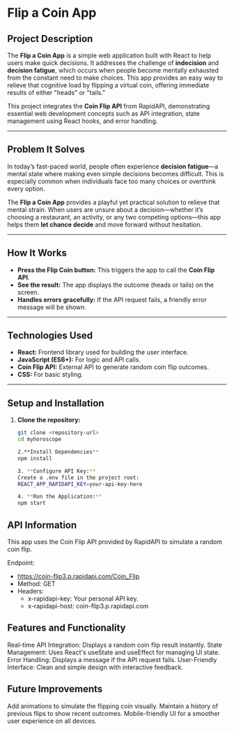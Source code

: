 # **Flip a Coin App**

## **Project Description**

The **Flip a Coin App** is a simple web application built with React to help users make quick decisions. It addresses the challenge of **indecision** and **decision fatigue**, which occurs when people become mentally exhausted from the constant need to make choices. This app provides an easy way to relieve that cognitive load by flipping a virtual coin, offering immediate results of either "heads" or "tails."

This project integrates the **Coin Flip API** from RapidAPI, demonstrating essential web development concepts such as API integration, state management using React hooks, and error handling.

---

## **Problem It Solves**

In today’s fast-paced world, people often experience **decision fatigue**—a mental state where making even simple decisions becomes difficult. This is especially common when individuals face too many choices or overthink every option. 

The **Flip a Coin App** provides a playful yet practical solution to relieve that mental strain. When users are unsure about a decision—whether it’s choosing a restaurant, an activity, or any two competing options—this app helps them **let chance decide** and move forward without hesitation.

---

## **How It Works**

- **Press the Flip Coin button:** This triggers the app to call the **Coin Flip API**.
- **See the result:** The app displays the outcome (heads or tails) on the screen.
- **Handles errors gracefully:** If the API request fails, a friendly error message will be shown.

---

## **Technologies Used**

- **React:** Frontend library used for building the user interface.
- **JavaScript (ES6+):** For logic and API calls.
- **Coin Flip API:** External API to generate random coin flip outcomes.
- **CSS:** For basic styling.

---

## **Setup and Installation**

1. **Clone the repository:**
   ```bash
   git clone <repository-url>
   cd myhoroscope

   2.**Install Dependencies**
   npm install

   3. **Configure API Key:**
   Create a .env file in the project root:
   REACT_APP_RAPIDAPI_KEY=your-api-key-here

   4. **Run the Application:**
   npm start

## API Information
This app uses the Coin Flip API provided by RapidAPI to simulate a random coin flip.

Endpoint:
- https://coin-flip3.p.rapidapi.com/Coin_Flip
- Method: GET
- Headers:
    - x-rapidapi-key: Your personal API key.
    - x-rapidapi-host: coin-flip3.p.rapidapi.com

## Features and Functionality
Real-time API Integration: Displays a random coin flip result instantly.
State Management: Uses React's useState and useEffect for managing UI state.
Error Handling: Displays a message if the API request fails.
User-Friendly Interface: Clean and simple design with interactive feedback.

## Future Improvements
Add animations to simulate the flipping coin visually.
Maintain a history of previous flips to show recent outcomes.
Mobile-friendly UI for a smoother user experience on all devices.

